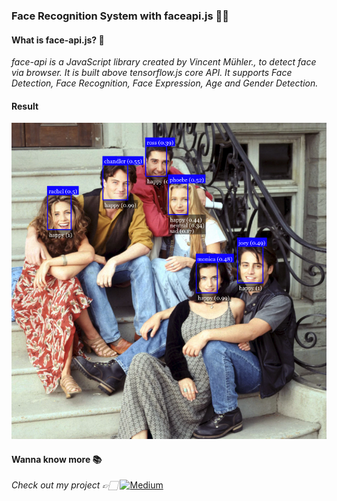 <h3>Face Recognition System with faceapi.js 👩🏻</h3>

<h4>What is face-api.js? 👾</h4>

<i>face-api is a JavaScript library created by Vincent Mühler., to detect face via browser. It is built above tensorflow.js core API. It supports  Face Detection, Face Recognition, Face Expression, Age and Gender Detection.</i>

<h4>Result</h4>

![](./output/Output1.png)

<h4>Wanna know more 📚</h4>

<i>Check out my project 👉🏻</i>
 <a href="https://aiattendance.github.io/">![Medium](https://img.shields.io/badge/Medium-000000?style=for-the-badge&logo=medium&logoColor=white)</a> 


